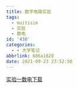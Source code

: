 ```yaml
---
title: 数字电路实验
tags:
  - muitisim
  - 实验
  - 数电
id: '438'
categories:
  - - 大学笔记
abbrlink: 686a1820
date: 2021-09-23 23:52:50
---
```


[实验一数电](https://www.kozakemi.top/wp-content/uploads/2021/09/实验一数电.7z)[下载](https://www.kozakemi.top/wp-content/uploads/2021/09/实验一数电.7z)